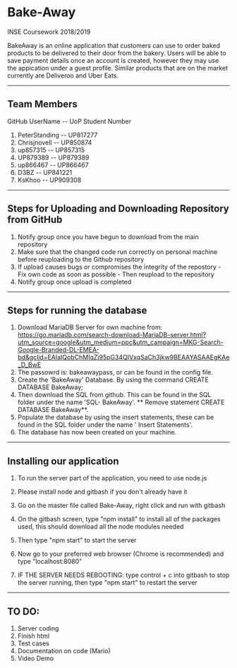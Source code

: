 # Bake-Away
INSE Coursework 2018/2019

BakeAway is an online  application that customers can use to order baked products to be delivered to their door from the bakery. Users will be able to save payment details once an account is created, however they may use the appication under a guest profile. Similar products that are on the market currently are Deliveroo and Uber Eats.

------------
Team Members
------------
GitHub UserName   -- UoP Student Number  
1. PeterStanding  -- UP817277            
2. Chrisjnovell   -- UP850874            
3. up857315       -- UP857315            
4. UP879389       -- UP879389             
5. up866467       -- UP866467            
6. D3BZ           -- UP841221            
7. KsKhoo         -- UP909308             

----------------------------------------------------------
Steps for Uploading and Downloading Repository from GitHub
----------------------------------------------------------
1. Notify group once you have begun to download from the main repository
2. Make sure that the changed code run correctly on personal machine before reuploading to the Github repository
3. If upload causes bugs or compromises the integrity of the repostory - Fix own code as soon as possible - Then reupload to the repository
4. Notify group once upload is completed


-------------------------------
Steps for running the database 
-------------------------------
1. Download MariaDB Server for own machine from: https://go.mariadb.com/search-download-MariaDB-server.html?utm_source=google&utm_medium=ppc&utm_campaign=MKG-Search-Google-Branded-DL-EMEA-bd&gclid=EAIaIQobChMIqZj95pG34QIVxqSaCh3jkw9BEAAYASAAEgKAe_D_BwE
2. The passowrd is: bakeawaypass, or can be found in the config file.
3. Create the 'BakeAway' Database. By using the command CREATE DATABASE BakeAway;
4. Then download the SQL from github. This can be found in the SQL folder under the name 'SQL- BakeAway'. ** Remove statement CREATE DATABASE BakeAway**. 
5. Populate the database by using the insert statements, these can be found in the SQL folder under the name ' Insert Statements'.
6. The database has now been created on your machine. 


--------------------------
Installing our application
--------------------------
1. To run the server part of the application, you need to use node.js
2. Please install node and gitbash if you don't already have it
3. Go on the master file called Bake-Away, right click and run with gitbash
4. On the gitbash screen, type "npm install" to install all of the packages used, this should download all the node modules needed
5. Then type "npm start" to start the server
6. Now go to your preferred web browser (Chrome is recommended) and type "localhost:8080"

7. IF THE SERVER NEEDS REBOOTING: type control + c into gitbash to stop the server running, then type "npm start" to restart the server

------
TO DO: 
------
1. Server coding 
2. Finish html 
3. Test cases 
4. Documentation on code (Mario) 
5. Video Demo 
